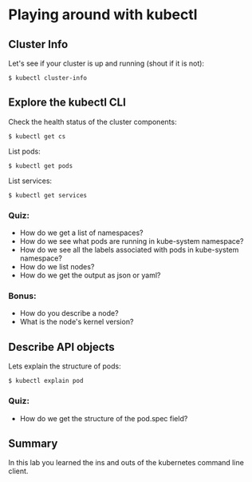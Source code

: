 # Playing around with kubectl

## Cluster Info
Let's see if your cluster is up and running (shout if it is not):
```
$ kubectl cluster-info
```

## Explore the kubectl CLI

Check the health status of the cluster components:

```
$ kubectl get cs
```

List pods:

```
$ kubectl get pods
```

List services:

```
$ kubectl get services
```

### Quiz:
* How do we get a list of namespaces?
* How do we see what pods are running in kube-system namespace?
* How do we see all the labels associated with pods in kube-system namespace?
* How do we list nodes?
* How do we get the output as json or yaml?

### Bonus:

* How do you describe a node?
* What is the node's kernel version?

## Describe API objects

Lets explain the structure of pods:
```
$ kubectl explain pod
```

### Quiz:
* How do we get the structure of the pod.spec field?

## Summary

In this lab you learned the ins and outs of the kubernetes command line client.
